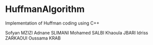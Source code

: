 # HuffmanAlgorithm
Implementation of Huffman coding using C++



Sofyan MZIZI
Adnane SLIMANI
Mohamed SALBI
Khaoula JBARI
Idriss ZARKAOUI
Oussama KRAB
